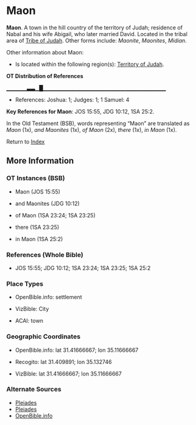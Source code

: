 # Maon
**Maon**. 
A town in the hill country of the territory of Judah; residence of Nabal and his wife Abigail, who later married David. 
Located in the tribal area of [Tribe of Judah](../../../groups/md/acai/Judah.md). 
Other forms include: 
*Maonite*, *Maonites*, *Midian*. 




Other information about Maon:


* Is located within the following region(s): 
[Territory of Judah](TerritoryOfJudah.md). 


**OT Distribution of References**

▁▁▁▁▁▃▃▁█▁▁▁▁▁▁▁▁▁▁▁▁▁▁▁▁▁▁▁▁▁▁▁▁▁▁▁▁▁▁
* References: Joshua: 1; Judges: 1; 1 Samuel: 4



**Key References for Maon**: 
JOS 15:55, JDG 10:12, 1SA 25:2. 


In the Old Testament (BSB), words representing “Maon” are translated as 
*Maon* (1x), *and Maonites* (1x), *of Maon* (2x), *there* (1x), *in Maon* (1x). 




Return to [Index](00-Index.md)

## More Information

### OT Instances (BSB)

* Maon (JOS 15:55)

* and Maonites (JDG 10:12)

* of Maon (1SA 23:24; 1SA 23:25)

* there (1SA 23:25)

* in Maon (1SA 25:2)



### References (Whole Bible)

* JOS 15:55; JDG 10:12; 1SA 23:24; 1SA 23:25; 1SA 25:2


### Place Types

* OpenBible.info: settlement

* VizBible: City

* ACAI: town



### Geographic Coordinates

* OpenBible.info: lat 31.41666667; lon 35.11666667

* Recogito: lat 31.409891; lon 35.132746

* VizBible: lat 31.41666667; lon 35.11666667



### Alternate Sources

* [Pleiades](https://pleiades.stoa.org/places/687965)
* [Pleiades](http://pleiades.stoa.org/places/687965)
* [OpenBible.info](https://www.openbible.info/geo/ancient/a6845b1)



